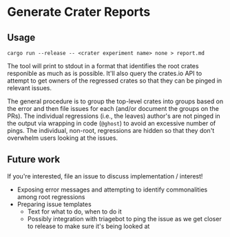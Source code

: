 # Generate Crater Reports

## Usage

```
cargo run --release -- <crater experiment name> none > report.md
```

The tool will print to stdout in a format that identifies the root crates responible as much as is
possible. It'll also query the crates.io API to attempt to get owners of the regressed crates so
that they can be pinged in relevant issues.

The general procedure is to group the top-level crates into groups based on the error and then file
issues for each (and/or document the groups on the PRs). The individual regressions (i.e., the
leaves) author's are not pinged in the output via wrapping in code (`@ghost`) to avoid an excessive
number of pings. The individual, non-root, regressions are hidden so that they don't overwhelm users
looking at the issues.

## Future work

If you're interested, file an issue to discuss implementation / interest!

 - Exposing error messages and attempting to identify commonalities among root regressions
 - Preparing issue templates
   - Text for what to do, when to do it
   - Possibly integration with triagebot to ping the issue as we get closer to release to make sure
     it's being looked at
